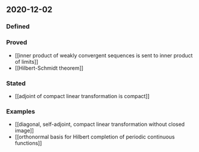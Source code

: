 ## 2020-12-02
### Defined
### Proved
- [[inner product of weakly convergent sequences is sent to inner product of limits]]
- [[Hilbert-Schmidt theorem]]
### Stated
- [[adjoint of compact linear transformation is compact]]
### Examples
- [[diagonal, self-adjoint, compact linear transformation without closed image]]
- [[orthonormal basis for Hilbert completion of periodic continuous functions]]